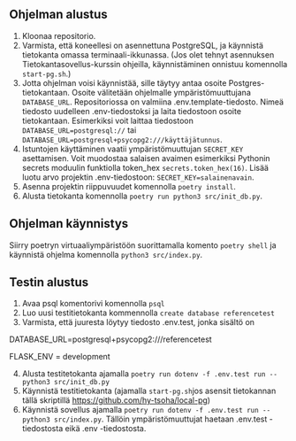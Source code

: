 ## Ohjelman alustus
1. Kloonaa repositorio.
2. Varmista, että koneellesi on asennettuna PostgreSQL, ja käynnistä tietokanta omassa terminaali-ikkunassa. (Jos olet tehnyt asennuksen Tietokantasovellus-kurssin ohjeilla, käynnistäminen onnistuu komennolla `start-pg.sh`.)
3. Jotta ohjelman voisi käynnistää, sille täytyy antaa osoite Postgres-tietokantaan. Osoite välitetään ohjelmalle ympäristömuuttujana `DATABASE_URL`. Repositoriossa on valmiina .env.template-tiedosto. Nimeä tiedosto uudelleen .env-tiedostoksi ja laita tiedostoon osoite tietokantaan. Esimerkiksi voit laittaa tiedostoon `DATABASE_URL=postgresql://` tai `DATABASE_URL=postgresql+psycopg2:///käyttäjätunnus`.
4. Istuntojen käyttäminen vaatii ympäristömuuttujan `SECRET_KEY` asettamisen. Voit muodostaa salaisen avaimen esimerkiksi Pythonin secrets moduulin funktiolla token_hex `secrets.token_hex(16)`. Lisää luotu arvo projektin .env-tiedostoon: `SECRET_KEY=salainenavain`.
5. Asenna projektin riippuvuudet komennolla `poetry install`.
6. Alusta tietokanta komennolla `poetry run python3 src/init_db.py`.

## Ohjelman käynnistys
Siirry poetryn virtuaaliympäristöön suorittamalla komento `poetry shell` ja käynnistä ohjelma komennolla `python3 src/index.py`.

## Testin alustus
1. Avaa psql komentorivi komennolla `psql`
2. Luo uusi testitietokanta kommennolla `create database referencetest`
3. Varmista, että juuresta löytyy tiedosto .env.test, jonka sisältö on 

DATABASE_URL=postgresql+psycopg2:///referencetest

FLASK_ENV = development

4. Alusta testitetokanta ajamalla `poetry run dotenv -f .env.test run -- python3 src/init_db.py`
5. Käynnistä testitietokanta (ajamalla `start-pg.sh`jos asensit tietokannan tällä skriptillä https://github.com/hy-tsoha/local-pg)
6. Käynnistä sovellus ajamalla `poetry run dotenv -f .env.test run -- python3 src/index.py`. Tällöin ympäristömuuttujat haetaan .env.test -tiedostosta eikä .env -tiedostosta.
